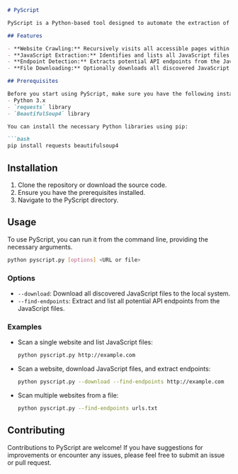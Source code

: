 ```markdown
# PyScript

PyScript is a Python-based tool designed to automate the extraction of JavaScript files and API endpoints from web applications. It can recursively scan a website or a list of websites, download JavaScript files, and identify potential API endpoints within them.

## Features

- **Website Crawling:** Recursively visits all accessible pages within a domain.
- **JavaScript Extraction:** Identifies and lists all JavaScript files used in the web application.
- **Endpoint Detection:** Extracts potential API endpoints from the JavaScript files.
- **File Downloading:** Optionally downloads all discovered JavaScript files for offline analysis.

## Prerequisites

Before you start using PyScript, make sure you have the following installed:
- Python 3.x
- `requests` library
- `BeautifulSoup4` library

You can install the necessary Python libraries using pip:

```bash
pip install requests beautifulsoup4
```

## Installation

1. Clone the repository or download the source code.
2. Ensure you have the prerequisites installed.
3. Navigate to the PyScript directory.

## Usage

To use PyScript, you can run it from the command line, providing the necessary arguments.

```bash
python pyscript.py [options] <URL or file>
```

### Options

- `--download`: Download all discovered JavaScript files to the local system.
- `--find-endpoints`: Extract and list all potential API endpoints from the JavaScript files.

### Examples

- Scan a single website and list JavaScript files:

  ```bash
  python pyscript.py http://example.com
  ```

- Scan a website, download JavaScript files, and extract endpoints:

  ```bash
  python pyscript.py --download --find-endpoints http://example.com
  ```

- Scan multiple websites from a file:

  ```bash
  python pyscript.py --find-endpoints urls.txt
  ```

## Contributing

Contributions to PyScript are welcome! If you have suggestions for improvements or encounter any issues, please feel free to submit an issue or pull request.

